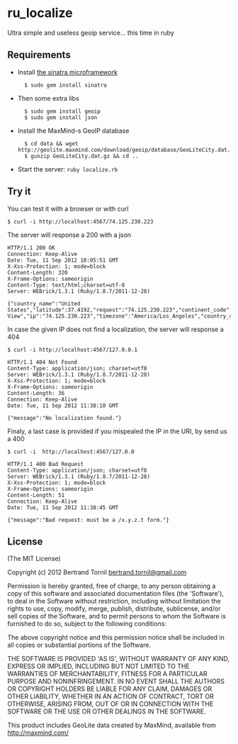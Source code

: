 ru_localize
===========

Ultra simple and useless geoip service... this time in ruby


Requirements
------------

- Install [the sinatra microframework](http://www.sinatrarb.com/)

        $ sudo gem install sinatra

- Then some extra libs

        $ sudo gem install geoip
        $ sudo gem install json

- Install the MaxMind-s GeoIP database

        $ cd data && wget http://geolite.maxmind.com/download/geoip/database/GeoLiteCity.dat.gz
        $ gunzip GeoLiteCity.dat.gz && cd ..

- Start the server: `ruby localize.rb`


Try it
------

You can test it with a browser or with curl

    $ curl -i http://localhost:4567/74.125.230.223

The server will response a 200 with a json

    HTTP/1.1 200 OK
    Connection: Keep-Alive
    Date: Tue, 11 Sep 2012 10:05:51 GMT
    X-Xss-Protection: 1; mode=block
    Content-Length: 320
    X-Frame-Options: sameorigin
    Content-Type: text/html;charset=utf-8
    Server: WEBrick/1.3.1 (Ruby/1.8.7/2011-12-28)

    {"country_name":"United States","latitude":37.4192,"request":"74.125.230.223","continent_code":"NA","longitude":-122.0574,"dma_code":807,"region_name":"CA","area_code":650,"country_code2":"US","city_name":"Mountain View","ip":"74.125.230.223","timezone":"America/Los_Angeles","country_code3":"USA","postal_code":"94043"}

In case the given IP does not find a localization, the server will response a 404

    $ curl -i http://localhost:4567/127.0.0.1

    HTTP/1.1 404 Not Found
    Content-Type: application/json; charset=utf8
    Server: WEBrick/1.3.1 (Ruby/1.8.7/2011-12-28)
    X-Xss-Protection: 1; mode=block
    X-Frame-Options: sameorigin
    Content-Length: 36
    Connection: Keep-Alive
    Date: Tue, 11 Sep 2012 11:38:10 GMT

    {"message":"No localization found."}

Finaly, a last case is provided if you mispealed the IP in the URI, by send us a 400

    $ curl -i  http://localhost:4567/127.0.0

    HTTP/1.1 400 Bad Request
    Content-Type: application/json; charset=utf8
    Server: WEBrick/1.3.1 (Ruby/1.8.7/2011-12-28)
    X-Xss-Protection: 1; mode=block
    X-Frame-Options: sameorigin
    Content-Length: 51
    Connection: Keep-Alive
    Date: Tue, 11 Sep 2012 11:38:45 GMT

    {"message":"Bad request: must be a /x.y.z.t form."}

License
-------

(The MIT License)

Copyright (c) 2012 Bertrand Tornil <bertrand.tornil@gmail.com>

Permission is hereby granted, free of charge, to any person obtaining a copy of this software and associated documentation files (the 'Software'), to deal in the Software without restriction, including without limitation the rights to use, copy, modify, merge, publish, distribute, sublicense, and/or sell copies of the Software, and to permit persons to whom the Software is furnished to do so, subject to the following conditions:

The above copyright notice and this permission notice shall be included in all copies or substantial portions of the Software.

THE SOFTWARE IS PROVIDED 'AS IS', WITHOUT WARRANTY OF ANY KIND, EXPRESS OR IMPLIED, INCLUDING BUT NOT LIMITED TO THE WARRANTIES OF MERCHANTABILITY, FITNESS FOR A PARTICULAR PURPOSE AND NONINFRINGEMENT. IN NO EVENT SHALL THE AUTHORS OR COPYRIGHT HOLDERS BE LIABLE FOR ANY CLAIM, DAMAGES OR OTHER LIABILITY, WHETHER IN AN ACTION OF CONTRACT, TORT OR OTHERWISE, ARISING FROM, OUT OF OR IN CONNECTION WITH THE SOFTWARE OR THE USE OR OTHER DEALINGS IN THE SOFTWARE.

This product includes GeoLite data created by MaxMind, available from http://maxmind.com/